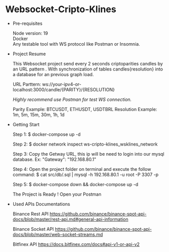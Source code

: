 # Websocket-Cripto-Klines

- Pre-requisites
  
  Node version: 19 <br>
  Docker <br>
  Any testable tool with WS protocol like Postman or Insomnia. 

- Project Resume

  This Websocket project send every 2 seconds criptoparities candles by an URL pattern . With synchronization of tables candles{resolution} into a database for an previous graph load.

  URL Parttern: ws://your-ipv4-or-localhost:3000/candle/{PARITY}/{RESOLUTION}

  *Highly recommend use Postman for test WS connection.*

  Parity Example: BTCUSDT, ETHUSDT, USDTBRL
  Resolution Example: 1m, 5m, 15m, 30m, 1h, 1d

- Getting Start

  Step 1: $ docker-compose up -d

  Step 2: $ docker network inspect ws-cripto-klines_wsklines_network
    
  Step 3: Copy the Getway URL, this ip will be need to login into our mysql database. Ex: "Gateway": "192.168.80.1"

  Step 4: Open the project folder on terminal and execute the follow command: $ cat src/db/.sql | mysql -h 192.168.80.1 -u root -P 3307 -p

  Step 5: $ docker-compose down && docker-compose up -d

  The Project is Ready ! Open your Postman

- Used APIs Documentations

  Binance Rest API
  https://github.com/binance/binance-spot-api-docs/blob/master/rest-api.md#general-api-information

  Binance Socket API
  https://github.com/binance/binance-spot-api-docs/blob/master/web-socket-streams.md

  Bitfinex API
  https://docs.bitfinex.com/docs#api-v1-or-api-v2
